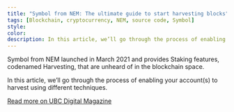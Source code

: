 ```yaml
---
title: "Symbol from NEM: The ultimate guide to start harvesting blocks"
tags: [Blockchain, cryptocurrency, NEM, source code, Symbol]
style: 
color: 
description: In this article, we’ll go through the process of enabling your account(s) to harvest using different techniques.
---
```


Symbol from NEM launched in March 2021 and provides Staking features, codenamed Harvesting, that are unheard of in the blockchain space.

In this article, we’ll go through the process of enabling your account(s) to harvest using different techniques.

[Read more on UBC Digital Magazine](https://ubc.digital/symbol-from-nem-the-ultimate-guide-to-start-harvesting-blocks/)
